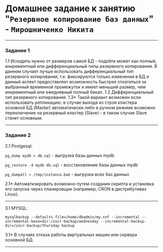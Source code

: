 # Домашнее задание к занятию "`Резервное копирование баз данных`" - `Мирошниченко Никита`

---

### Задание 1

1.1 Исходить нужно от размеров самой БД - подойти может как полный, инкрементный или дифференциальный типы резервного копирования. В данном случает лучше использовать дифференциальный тип резервного копирования, т.к. фиксируются только изменения в БД и данный аспект предоставляет возможность быстрее откатиться за выбранный временной промежуток и имеет меньший размер, чем инкрементный или ежедневный полный бекап.
1.2 Дифференциальный тип резервного копирования.
1.3* Такой вариант возможен если использовать репликацию: в случае выхода из строя кластера основной БД (Master) автоматически либо в ручном режиме возможно переключение на резервный кластер (Slave) - в таком случае Slave станет основным.

---

### Задание 2

2.1 Postgesql:

`pg_dump mydb > db.sql` - выгрузка базы данных mydb

`pg_restore -d mydb db.sql` - восстановление базы данных mydb

`pg_dumpall > /tmp/instance.bak` - выгрузка всех баз данных

2.1* Автоматизировать возможно путем создания скрипта и установка его запуска через планировщик (например, CRON в дистрибутивах Linux).

---

3.1 MYSQL:

```
mysqlbackup --defaults-file=/home/dbadmin/my.cnf --incremental --incremental-base=dir:/incr-backup/wednesday --incremental-backup-dir=/incr-backup/thursday backup
```

3.1* В случаях отказа работы виртуальных машин или сервера основной БД.

---